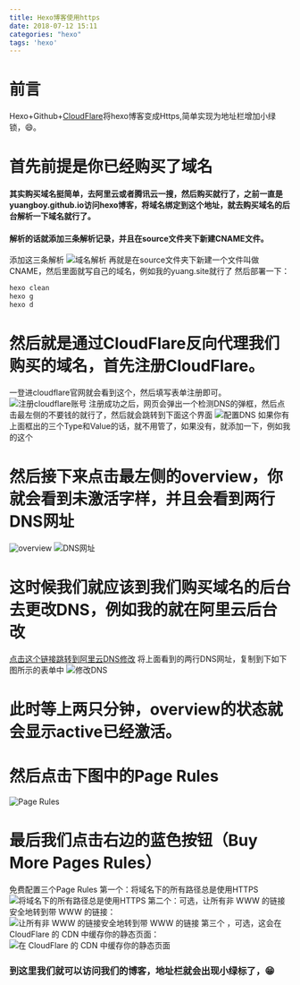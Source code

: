 ```yaml
---
title: Hexo博客使用https
date: 2018-07-12 15:11
categories: "hexo"
tags: 'hexo'
---
```

# 前言
Hexo+Github+<a href="https://www.cloudflare.com/" target="
_blank">CloudFlare</a>将hexo博客变成Https,简单实现为地址栏增加小绿锁，😄。
<!-- more -->
# 首先前提是你已经购买了域名
#### 其实购买域名挺简单，去阿里云或者腾讯云一搜，然后购买就行了，之前一直是yuangboy.github.io访问hexo博客，将域名绑定到这个地址，就去购买域名的后台解析一下域名就行了。
#### 解析的话就添加三条解析记录，并且在source文件夹下新建CNAME文件。
添加这三条解析
![域名解析](/images/ymjx.png)
再就是在source文件夹下新建一个文件叫做CNAME，然后里面就写自己的域名，例如我的yuang.site就行了
然后部署一下：
``` bash
hexo clean
hexo g
hexo d
```
# 然后就是通过CloudFlare反向代理我们购买的域名，首先注册CloudFlare。
一登进cloudflare官网就会看到这个，然后填写表单注册即可。
![注册cloudflare账号](/images/cloudflare-01.png)
注册成功之后，网页会弹出一个检测DNS的弹框，然后点击最左侧的不要钱的就行了，然后就会跳转到下面这个界面
![配置DNS](/images/cloudflare-2.png)
如果你有上面框出的三个Type和Value的话，就不用管了，如果没有，就添加一下，例如我的这个
# 然后接下来点击最左侧的overview，你就会看到未激活字样，并且会看到两行DNS网址
![overview](/images/cloudflare-3.png)
![DNS网址](/images/cloudflare-4.png)
# 这时候我们就应该到我们购买域名的后台去更改DNS，例如我的就在阿里云后台改
<a href="https://dc.console.aliyun.com/next/index#/batch/dns-modification" target="_blank">点击这个链接跳转到阿里云DNS修改</a>
将上面看到的两行DNS网址，复制到下如下图所示的表单中
![修改DNS](/images/cloudflare-5.png)
# 此时等上两只分钟，overview的状态就会显示active已经激活。
# 然后点击下图中的Page Rules
![Page Rules](/images/cloudflare-3.png)
# 最后我们点击右边的蓝色按钮（Buy More Pages Rules）
免费配置三个Page Rules
第一个：将域名下的所有路径总是使用HTTPS
![将域名下的所有路径总是使用HTTPS](/images/cloudflare-6.png)
第二个：可选，让所有非 WWW 的链接安全地转到带 WWW 的链接： 
![让所有非 WWW 的链接安全地转到带 WWW 的链接](/images/cloudflare-7.png)
第三个 ，可选，这会在 CloudFlare 的 CDN 中缓存你的静态页面：
![在 CloudFlare 的 CDN 中缓存你的静态页面](/images/cloudflare-8.png)
### 到这里我们就可以访问我们的博客，地址栏就会出现小绿标了，😁